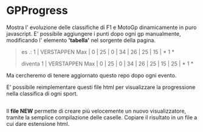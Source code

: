 # GPProgress
Mostra l' evoluzione delle classifiche di F1 e MotoGp dinamicamente in puro javascript.
E' possibile aggiungere i punti dopo ogni gp manualmente, modificando l' elemento **'tabella'** nel sorgente della pagina.

>es .:   1 | VERSTAPPEN Max | 0 | 25 | 0 | 34 | 26 | 25 | 15 | * 1 *
>
>diventa 1 | VERSTAPPEN Max | 0 | 25 | 0 | 34 | 26 | 25 | 15 | 25 | * 1 *

Ma cercheremo di tenere aggiornato questo repo dopo ogni evento.

E' possibile reimplementare questi file html per visualizzare la progressione nella classifica di ogni sport.
##
Il **file NEW** permette di creare più velocemente un nuovo visualizzatore, tramite la semplice compilazione delle caselle.
Copiare il risultato in un file a cui dare estensione html.
